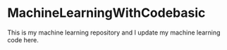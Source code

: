 # MachineLearningWithCodebasic
This is my machine learning repository and I update my machine learning code here.
